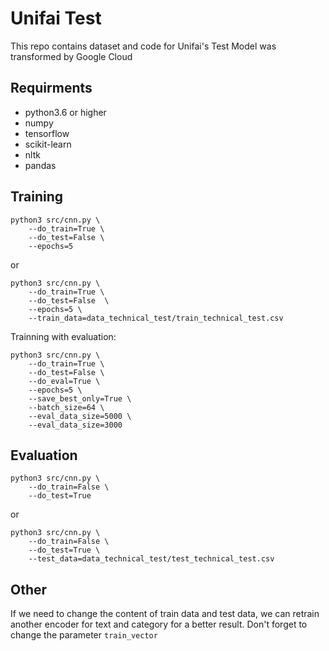 <!--
 * @Author: dengshijiao
 * @Date: 2022-04-12 11:26:37
 * @LastEditTime: 2022-04-12 18:14:41
 * @Description: 
-->
# Unifai Test

This repo contains dataset and code for Unifai's Test
Model was transformed by Google Cloud


## Requirments
- python3.6 or higher
- numpy
- tensorflow
- scikit-learn
- nltk
- pandas

## Training

```shell
python3 src/cnn.py \
    --do_train=True \
    --do_test=False \
    --epochs=5
```

or 

```
python3 src/cnn.py \
    --do_train=True \
    --do_test=False  \
    --epochs=5 \
    --train_data=data_technical_test/train_technical_test.csv
```

Trainning with evaluation:

```
python3 src/cnn.py \
    --do_train=True \
    --do_test=False \
    --do_eval=True \
    --epochs=5 \
    --save_best_only=True \
    --batch_size=64 \
    --eval_data_size=5000 \
    --eval_data_size=3000
```

## Evaluation

```
python3 src/cnn.py \
    --do_train=False \
    --do_test=True
```

or 

```
python3 src/cnn.py \
    --do_train=False \
    --do_test=True \
    --test_data=data_technical_test/test_technical_test.csv
```

## Other

If we need to change the content of train data and test data, we can retrain another encoder for text and category for a better result. Don't forget to change the parameter `train_vector`
